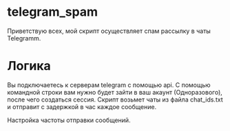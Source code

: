 # telegram_spam

Приветствую всех, мой скрипт осуществляет спам рассылку в чаты Telegramm.

# Логика

 Вы подключаетесь к серверам telegram с помощью api. С помощью командной строки вам нужно будет зайти в ваш акаунт (Одноразового), после чего создаться сессия. 
 Скрипт возьмет чаты из файла chat_ids.txt и отправит с задержкой в час каждое сообщение.

 Настройка частоты отправки сообщений.

 
